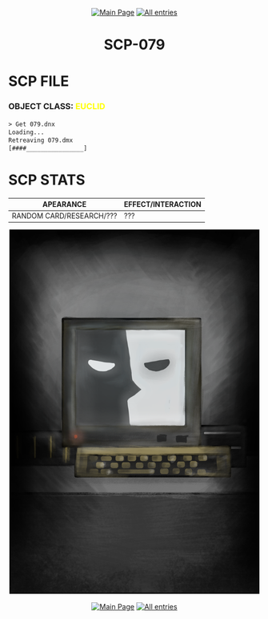 <p align=center>
    <a href="../../../index">
        <img src="https://img.shields.io/badge/GO_TO-MAIN_PAGE-ffffff?style=for-the-badge&labelColor=000000&color=ffffff" title="Main Page"/></a>
    <a href="../../tree">
        <img src="https://img.shields.io/badge/GO_TO-ALL_ENTRIES-ffffff?style=for-the-badge&labelColor=000000&color=ffffff" title="All entries"></a>
</p>
<h1 align="center">SCP-079</h1>

# SCP FILE
### OBJECT CLASS: <span style="color:yellow">EUCLID</span>
```
> Get 079.dnx
Loading...
Retreaving 079.dmx
[####________________]
```

# SCP STATS

| APEARANCE | EFFECT/INTERACTION |
| - | - |
| RANDOM CARD/RESEARCH/??? | ??? |

<p align="center">
    <img src="../../../assets/images/scp/euclid/scp079.png" title="SCP-079" width="500"/>
</p>
<p align=center>
    <a href="../../../index">
        <img src="https://img.shields.io/badge/GO_TO-MAIN_PAGE-ffffff?style=for-the-badge&labelColor=000000&color=ffffff" title="Main Page"/></a>
    <a href="../../tree">
        <img src="https://img.shields.io/badge/GO_TO-ALL_ENTRIES-ffffff?style=for-the-badge&labelColor=000000&color=ffffff" title="All entries"></a>
</p>